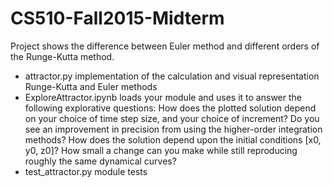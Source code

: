 # CS510-Fall2015-Midterm

Project shows the difference between Euler method and different orders of the Runge-Kutta method.

- attractor.py implementation of the calculation and visual representation Runge-Kutta and Euler methods
- ExploreAttractor.ipynb
 loads your module and uses it to answer the following explorative questions:
    How does the plotted solution depend on your choice of time step size, and your choice of increment?  Do you see an improvement in precision from using the higher-order integration methods?
    How does the solution depend upon the initial conditions [x0, y0, z0]?  How small a change can you make while still reproducing roughly the same dynamical curves?
- test_attractor.py module tests
